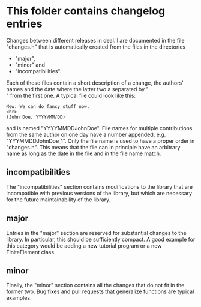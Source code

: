 This folder contains changelog entries
======================================

Changes between different releases in deal.II are documented in the file
"changes.h" that is automatically created from the files in the directories

  * "major",
  * "minor" and
  * "incompatibilities".

Each of these files contain a short description of a change, the authors' names
and the date where the latter two a separated by "<br>" from the first one.
A typical file could look like this:

    New: We can do fancy stuff now.
    <br>
    (John Doe, YYYY/MM/DD)

and is named "YYYYMMDDJohnDoe". File names for multiple contributions from the
same author on one day have a number appended, e.g. "YYYMMDDJohnDoe\_1".
Only the file name is used to have a proper order in "changes.h". This
means that the file can in principle have an arbitrary name as long as the date
in the file and in the file name match.

incompatibilities
-----------------

The "incompatibilities" section contains modifications to the library that
are incompatible with previous versions of the library, but which are
necessary for the future maintainability of the library.

major
-----

Entries in the "major" section are reserved for substantial changes to the
library. In particular, this should be sufficiently compact. A good example
for this category would be adding a new tutorial program or a new
FiniteElement class.

minor
-----

Finally, the "minor" section contains all the changes that do not fit in
the former two. Bug fixes and pull requests that generalize functions
are typical examples.
